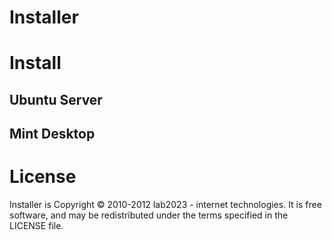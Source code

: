 # Installer

# Install

## Ubuntu Server

## Mint Desktop

# License

Installer is Copyright © 2010-2012 lab2023 - internet technologies. It is free software, and may be redistributed under the terms specified in the LICENSE file.
